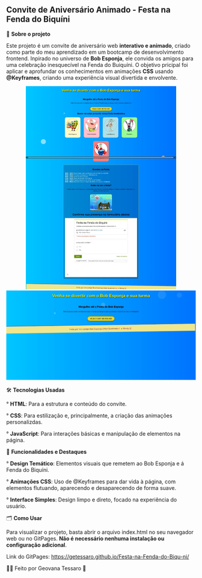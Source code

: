 ## Convite de Aniversário Animado - Festa na Fenda do Biquíni
🌟 **Sobre o projeto** 

Este projeto é um convite de aniversário web **interativo e animado**, criado como parte do meu aprendizado em um bootcamp de desenvolvimento frontend. Inpirado no universo de **Bob Esponja**, ele convida os amigos para uma celebração inesquecível
na Fenda do Buiquíni. O objetivo pricipal foi aplicar e aprofundar os conhecimentos em animações **CSS** usando **@Keyframes**, criando uma experiência visual divertida e envolvente.

<div align="center">
<img src="assets2/AbertaBOB.jpeg"
width="400" alt"Abertura BOB" >
<img src="assets2/InicioBOB.jpeg" 
width="600" alt"Inicial BOB">
</div> 


🛠️ **Tecnologias Usadas**

° **HTML**: Para a estrutura e conteúdo do convite. 

° **CSS**: Para estilização e, principalmente, a criação das animações personalizdas.

° **JavaScript**: Para interações básicas e manipulação de elementos na página.

🚀 **Funcionalidades e Destaques**

° **Design Temático**: Elementos visuais que remetem ao Bob Esponja e á Fenda do Biquíni.

° **Animações CSS**: Uso de @Keyframes para dar vida à página, com elementos flutuando, aparecendo e desaparecendo de forma suave.

° **Interface Simples**: Design limpo e direto, focado na experiência do usuário.

🗂️ **Como Usar** 


Para visualizar o projeto, basta abrir o arquivo index.html no seu navegador web ou no GitPages. **Não é necessário nenhuma instalação ou configuração adicional**. <p> 
Link do GitPages:  https://getessaro.github.io/Festa-na-Fenda-do-Biqu-ni/

👩‍💻 Feito por Geovana Tessaro 💫
